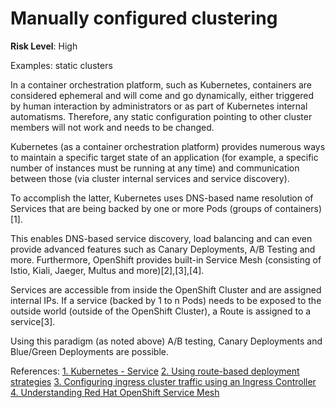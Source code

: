 # Manually configured clustering

**Risk Level**: High

Examples: static clusters

In a container orchestration platform, such as Kubernetes, containers are considered
ephemeral and will come and go dynamically, either triggered by human interaction by
administrators or as part of Kubernetes internal automatisms. Therefore, any static
configuration pointing to other cluster members will not work and needs to be changed.

Kubernetes (as a container orchestration platform) provides numerous ways to
maintain a specific target state of an application (for example, a specific number
of instances must be running at any time) and communication between those (via
cluster internal services and service discovery).

To accomplish the latter, Kubernetes uses DNS-based name resolution of Services
that are being backed by one or more Pods (groups of containers)[1].

This enables DNS-based service discovery, load balancing and can even provide
advanced features such as Canary Deployments, A/B Testing and more.
Furthermore, OpenShift provides built-in Service Mesh (consisting of Istio,
Kiali, Jaeger, Multus and more)[2],[3],[4].

Services are accessible from inside the OpenShift Cluster and are assigned
internal IPs. If a service (backed by 1 to n Pods) needs to be exposed to
the outside world (outside of the OpenShift Cluster), a Route is assigned
to a service[3].

Using this paradigm (as noted above) A/B testing, Canary Deployments and
Blue/Green Deployments are possible.

References:
[1. Kubernetes - Service](https://kubernetes.io/docs/concepts/services-networking/service/)
[2. Using route-based deployment strategies](https://docs.openshift.com/container-platform/4.8/applications/deployments/route-based-deployment-strategies.html)
[3. Configuring ingress cluster traffic using an Ingress Controller](https://docs.openshift.com/container-platform/4.8/networking/configuring_ingress_cluster_traffic/configuring-ingress-cluster-traffic-ingress-controller.html)
[4. Understanding Red Hat OpenShift Service Mesh](https://docs.openshift.com/container-platform/4.8/service_mesh/v1x/ossm-architecture.html)
